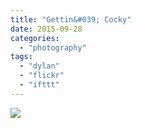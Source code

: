```yaml
---
title: "Gettin&#039; Cocky"
date: 2015-09-28
categories: 
  - "photography"
tags: 
  - "dylan"
  - "flickr"
  - "ifttt"
---
```


![](https://farm1.staticflickr.com/648/21581715058_17cc451f2e_b.jpg)
